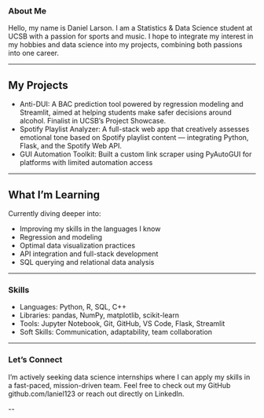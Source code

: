 ### About Me

Hello, my name is Daniel Larson. I am a Statistics & Data Science student at UCSB with a passion for sports and music. I hope to integrate my interest in my hobbies and data science into my projects, combining both passions into one career. 

---

 ## My Projects
 
- Anti-DUI: A BAC prediction tool powered by regression modeling and Streamlit, aimed at helping students make safer decisions around alcohol. Finalist in UCSB’s Project Showcase.
- Spotify Playlist Analyzer: A full-stack web app that creatively assesses emotional tone based on Spotify playlist content — integrating Python, Flask, and the Spotify Web API.
- GUI Automation Toolkit: Built a custom link scraper using PyAutoGUI for platforms with limited automation access

---

## What I’m Learning

Currently diving deeper into:
- Improving my skills in the languages I know
- Regression and modeling 
- Optimal data visualization practices
- API integration and full-stack development
- SQL querying and relational data analysis

---
### Skills 

- Languages: Python, R, SQL, C++
- Libraries: pandas, NumPy, matplotlib, scikit-learn
- Tools: Jupyter Notebook, Git, GitHub, VS Code, Flask, Streamlit
- Soft Skills: Communication, adaptability, team collaboration

---

### Let’s Connect

I’m actively seeking data science internships where I can apply my skills in a fast-paced, mission-driven team. Feel free to check out my GitHub github.com/laniel123 or reach out directly on LinkedIn.

--
